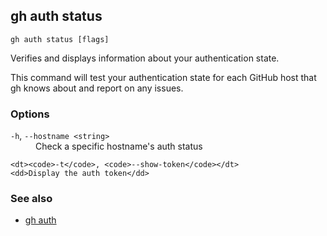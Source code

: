 

## gh auth status

```
gh auth status [flags]
```

Verifies and displays information about your authentication state.

This command will test your authentication state for each GitHub host that gh knows about and
report on any issues.


### Options


<dl class="flags">
	<dt><code>-h</code>, <code>--hostname &lt;string&gt;</code></dt>
	<dd>Check a specific hostname&#39;s auth status</dd>

	<dt><code>-t</code>, <code>--show-token</code></dt>
	<dd>Display the auth token</dd>
</dl>


### See also

* [gh auth](./gh_auth)
